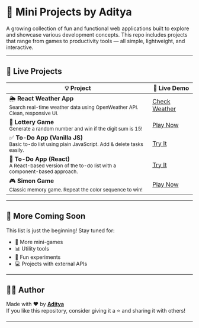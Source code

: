 # 🚀 Mini Projects by Aditya

A growing collection of fun and functional web applications built to explore and showcase various development concepts. This repo includes projects that range from games to productivity tools — all simple, lightweight, and interactive.

---

## 📂 Live Projects

| 💡 Project | 🔗 Live Demo |
|------------|--------------|
| 🌦️ **React Weather App**<br><sub>Search real-time weather data using OpenWeather API. Clean, responsive UI.</sub> | [Check Weather](https://aditya30-06.github.io/Weather-App-React/) |
| 🎰 **Lottery Game**<br><sub>Generate a random number and win if the digit sum is 15!</sub> | [Play Now](https://aditya30-06.github.io/Lottery-Game-React/) |
| ✅ **To-Do App (Vanilla JS)**<br><sub>Basic to-do list using plain JavaScript. Add & delete tasks easily.</sub> | [Try It](https://aditya30-06.github.io/To-do-JS/) |
| 📝 **To-Do App (React)**<br><sub>A React-based version of the to-do list with a component-based approach.</sub> | [Try It](https://aditya30-06.github.io/To-do-React/) |
| 🎮 **Simon Game**<br><sub>Classic memory game. Repeat the color sequence to win!</sub> | [Play Now](https://aditya30-06.github.io/Simon-Game/) |

---

## 🧱 More Coming Soon

This list is just the beginning! Stay tuned for:
- 🎲 More mini-games  
- 📊 Utility tools  
- 🧩 Fun experiments  
- 💻 Projects with external APIs  

---

## 👨‍💻 Author

Made with ❤️ by **[Aditya](https://github.com/Aditya30-06)**  
If you like this repository, consider giving it a ⭐️ and sharing it with others!

---

